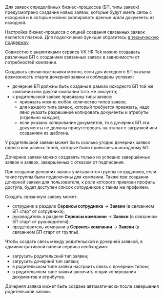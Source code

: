   
Для заявок определённых бизнес-процессов (БП, типы заявок) предусмотрено создание новых заявок, которые будут иметь связь с исходной и в которые можно скопировать данные и/или документы из исходной.

<info>

Настройка бизнес-процесса с опцией создания связанных заявок является платной. Для подключения функции обратитесь [в техническую поддержку](/ru/hr/support/contact_channels)

</info>

Совместно с аналитиками сервиса VK HR Tek можно создавать различные БП с созданием связанных заявок в зависимости от потребностей компании.

Создавать связанные заявки можно, если для исходного БП указана возможность старта дочерней заявки и соблюдены условия:

* дочерние БП должны быть созданы в рамках исходного БП той же компании или другой компании того же аккаунта; 
* к родительской заявке привязаны типы заявок:  
  * привязать можно любое количество типов заявок;  
  * для каждого типа заявок, который требуется привязать, надо явно указать разрешение копировать документы и атрибуты (отдельно каждое);  
  * если указано копирование документов, то в дочерних БП эти документы не должны присутствовать на этапах с загрузкой или созданием из шаблона.

У родительской заявки может быть сколько угодно дочерних заявок одного или разных типов, которые были привязаны к исходному БП.  

Дочерние заявки можно создавать только из успешно завершённых заявок и заявок, завершённых с отказом от подписания.

При создании дочерних заявок учитываются группы сотрудников, если такие группы были подключены для компании. Также при создании дочерней заявки для пользователя, к роли которого привязан профиль доступа, будет доступен список сотрудников с таким же профилем. 

Создать связанную заявку может:

* сотрудник в разделе **Сервисы сотрудника** → **Заявки** (в связанном БП старт от сотрудника);  
* руководитель в разделе **Сервисы компании** → **Заявки** (в связанном БП старт от руководителя);  
* представитель компании в **Сервисы компании** → **Заявки** (в связанном БП старт от группы).

Чтобы создать связь между родительской и дочерней заявкой, в административной панели сервиса необходимо:

* загрузить родительский тип заявки;  
* загрузить дочерний тип заявки;  
* в родительском типе заявки настроить связь с дочерним типом;  
* в родительском типе заявки включить опции копирования документов и атрибутов.

Дочерняя заявка может быть создана автоматически после завершения родительской заявки.